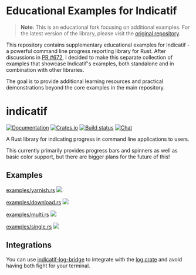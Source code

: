 # Educational Examples for Indicatif

> **Note**: This is an educational fork focusing on additional examples. For the latest version of the library, please visit the [original repository](https://github.com/console-rs/indicatif).

This repository contains supplementary educational examples for Indicatif - a powerful command line progress reporting library for Rust. After discussions in [PR #672](https://github.com/console-rs/indicatif/pull/672), I decided to make this separate collection of examples that showcase Indicatif's examples, both standalone and in combination with other libraries.

The goal is to provide additional learning resources and practical demonstrations beyond the core examples in the main repository.


# indicatif

[![Documentation](https://docs.rs/indicatif/badge.svg)](https://docs.rs/indicatif/)
[![Crates.io](https://img.shields.io/crates/v/indicatif.svg)](https://crates.io/crates/indicatif)
[![Build status](https://github.com/console-rs/indicatif/workflows/CI/badge.svg)](https://github.com/console-rs/indicatif/actions/workflows/rust.yml)
[![Chat](https://img.shields.io/discord/976380008299917365?logo=discord)](https://discord.gg/YHmNA3De4W)

A Rust library for indicating progress in command line applications to users.

This currently primarily provides progress bars and spinners as well as basic
color support, but there are bigger plans for the future of this!

## Examples

[examples/yarnish.rs](examples/yarnish.rs)
<img src="https://github.com/console-rs/indicatif/blob/main/screenshots/yarn.gif?raw=true">

[examples/download.rs](examples/download.rs)
<img src="https://github.com/console-rs/indicatif/blob/main/screenshots/download.gif?raw=true">

[examples/multi.rs](examples/multi.rs)
<img src="https://github.com/console-rs/indicatif/blob/main/screenshots/multi-progress.gif?raw=true">

[examples/single.rs](examples/single.rs)
<img src="https://github.com/console-rs/indicatif/blob/main/screenshots/single.gif?raw=true">

## Integrations

You can use [indicatif-log-bridge](https://crates.io/crates/indicatif-log-bridge) to integrate with the
[log crate](https://crates.io/crates/log) and avoid having both fight for your terminal.
